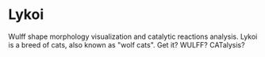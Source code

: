 # Lykoi
Wulff shape morphology visualization and catalytic reactions analysis. Lykoi is a breed of cats, also known as "wolf cats". Get it? WULFF? CATalysis?
